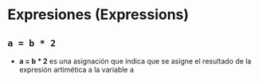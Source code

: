 # Expresiones (Expressions)

## `a = b * 2`

* **a = b * 2** es una asignación que indica que se asigne el resultado de la expresión artimética a la variable a
